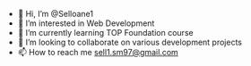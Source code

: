 - 👋 Hi, I’m @Selloane1
- 👀 I’m interested in Web Development
- 🌱 I’m currently learning TOP Foundation course
- 💞️ I’m looking to collaborate on various development projects
- 📫 How to reach me sell1.sm97@gmail.com

<!---
Selloane1/Selloane1 is a ✨ special ✨ repository because its `README.md` (this file) appears on your GitHub profile.
You can click the Preview link to take a look at your changes.
--->
